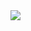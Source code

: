 <img src="https://capsule-render.vercel.app/api?type=soft&height=290&color=gradient&text=Welecome%20to%20my%20Github&reversal=false&section=header&textBg=false&fontAlign=50&animation=fadeIn&fontAlignY=50" />
